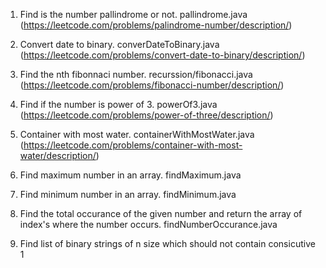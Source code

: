 1. Find is the number pallindrome or not.
    pallindrome.java
    (https://leetcode.com/problems/palindrome-number/description/)

2. Convert date to binary.
    converDateToBinary.java
    (https://leetcode.com/problems/convert-date-to-binary/description/)

3. Find the nth fibonnaci number.
    recurssion/fibonacci.java
    (https://leetcode.com/problems/fibonacci-number/description/)

4. Find if the number is power of 3.
    powerOf3.java
    (https://leetcode.com/problems/power-of-three/description/)

5. Container with most water.
    containerWithMostWater.java
    (https://leetcode.com/problems/container-with-most-water/description/)

6. Find maximum number in an array.
    findMaximum.java

7. Find minimum number in an array.
    findMinimum.java

8. Find the total occurance of the given number and return the array of index's where the number occurs.
    findNumberOccurance.java

9. Find list of binary strings of n size which should not contain consicutive 1    